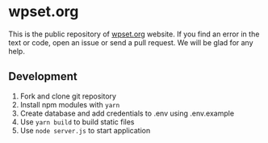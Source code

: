 # wpset.org

This is the public repository of [wpset.org](https://wpset.org) website. 
If you find an error in the text or code, open an issue or send a pull request. 
We will be glad for any help.

## Development

1. Fork and clone git repository
2. Install npm modules with `yarn`
3. Create database and add credentials to .env using .env.example
4. Use `yarn build` to build static files
5. Use `node server.js` to start application